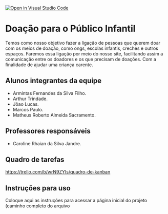 [![Open in Visual Studio Code](https://classroom.github.com/assets/open-in-vscode-c66648af7eb3fe8bc4f294546bfd86ef473780cde1dea487d3c4ff354943c9ae.svg)](https://classroom.github.com/online_ide?assignment_repo_id=10491409&assignment_repo_type=AssignmentRepo)
# Doação para o Público Infantil

Temos como nosso objetivo fazer a ligação de pessoas que querem doar com os meios de doação, como ongs, escolas infantis, creches e outros espaços. Faremos essa ligação por meio do nosso site, facilitando assim a comunicação entre os doadores e os que precisam de doações. Com a finalidade de ajudar uma criança carente.

## Alunos integrantes da equipe

* Armintas Fernandes da Silva Filho.
* Arthur Trindade.
* Jõao Lucas.
* Marcos Paulo.
* Matheus Roberto Almeida Sacramento.


## Professores responsáveis

* Caroline Rhaian da Silva Jandre.


## Quadro de tarefas
https://trello.com/b/wrN9ZYIs/quadro-de-kanban

## Instruções para uso
Coloque aqui as instruções para acessar a página inicial do projeto (caminho completo do arquivo
